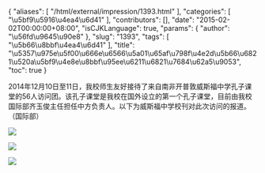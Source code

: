 {
    "aliases": [
        "/html/external/impression/1393.html"
    ],
    "categories": [
        "\u5bf9\u5916\u4ea4\u6d41"
    ],
    "contributors": [],
    "date": "2015-02-02T00:00:00+08:00",
    "isCJKLanguage": true,
    "params": {
        "author": "\u56fd\u9645\u90e8"
    },
    "slug": "1393",
    "tags": [
        "\u5b66\u8bbf\u4ea4\u6d41"
    ],
    "title": "\u5357\u975e\u5f00\u666e\u6566\u5a01\u65af\u798f\u4e2d\u5b66\u6821\u520a\u5bf9\u4e8e\u8bbf\u95ee\u6211\u6821\u7684\u62a5\u9053",
    "toc": true
}

2014年12月10日至11日，我校师生友好接待了来自南非开普敦威斯福中学孔子课堂的56人访问团。该孔子课堂是我校在国外设立的第一个孔子课堂，目前由我校国际部齐玉俊主任担任中方负责人。以下为威斯福中学校刊对此次访问的报道。（国际部）




![](https://cdn.tfls.online/mirror/full/b6bbb6b175a25cc56c8220d59b91b7d9fe154cb4.jpg)




![](https://cdn.tfls.online/mirror/full/d39457cca351764ac511734715e2462bb9a65612.jpg)




![](https://cdn.tfls.online/mirror/full/93f7a7c6805e8313c8f8e11c9617aec470d17736.jpg)


